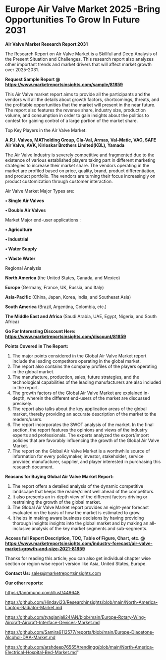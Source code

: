  # Europe Air Valve Market 2025 -Bring Opportunities To Grow In Future 2031

<strong>Air Valve Market Research Report 2031</strong>

The Research Report on Air Valve Market is a Skillful and Deep Analysis of the Present Situation and Challenges. This research report also analyzes other important trends and market drivers that will affect market growth over 2025-2031.

<strong>Request Sample Report @ <a href=https://www.marketreportsinsights.com/sample/81859>https://www.marketreportsinsights.com/sample/81859</a></strong>

This Air Valve market report aims to provide all the participants and the vendors will all the details about growth factors, shortcomings, threats, and the profitable opportunities that the market will present in the near future. The report also features the revenue share, industry size, production volume, and consumption in order to gain insights about the politics to contest for gaining control of a large portion of the market share.

Top Key Players in the Air Valve Market:

<strong>A.R.I. Valves, MATholding Group, Cla-Val, Armas, Val-Matic, VAG, SAFE Air Valve, AVK, Kirloskar Brothers Limited(KBL), Yamada</strong>

The Air Valve Industry is severely competitive and fragmented due to the existence of various established players taking part in different marketing strategies to increase their market share. The vendors operating in the market are profiled based on price, quality, brand, product differentiation, and product portfolio. The vendors are turning their focus increasingly on product customization through customer interaction.

Air Valve Market Major Types are:

<strong>• Single Air Valves

• Double Air Valves</strong>

Market Major end-user applications :

<strong>• Agriculture

• Industrial

• Water Supply

• Waste Water</strong>

Regional Analysis

</u><strong><b>North America</b></strong> (the United States, Canada, and Mexico)

<strong><b>Europe </b></strong>(Germany, France, UK, Russia, and Italy)

<strong><b>Asia-Pacific</b></strong> (China, Japan, Korea, India, and Southeast Asia)

<strong><b>South America</b></strong> (Brazil, Argentina, Colombia, etc.)

<strong><b>The Middle East and Africa</b></strong> (Saudi Arabia, UAE, Egypt, Nigeria, and South Africa)

<strong>Go For Interesting Discount Here: <a href=https://www.marketreportsinsights.com/discount/81859>https://www.marketreportsinsights.com/discount/81859</a></strong>

<strong>Points Covered in The Report:</strong>
<ol>
  <li>The major points considered in the Global Air Valve Market report include the leading competitors operating in the global market.</li>
  <li>The report also contains the company profiles of the players operating in the global market.</li>
  <li>The manufacture, production, sales, future strategies, and the technological capabilities of the leading manufacturers are also included in the report.</li>
  <li>The growth factors of the Global Air Valve Market are explained in-depth, wherein the different end-users of the market are discussed precisely.</li>
  <li>The report also talks about the key application areas of the global market, thereby providing an accurate description of the market to the readers/users.</li>
  <li>The report incorporates the SWOT analysis of the market. In the final section, the report features the opinions and views of the industry experts and professionals. The experts analyzed the export/import policies that are favorably influencing the growth of the Global Air Valve Market.</li>
  <li>The report on the Global Air Valve Market is a worthwhile source of information for every policymaker, investor, stakeholder, service provider, manufacturer, supplier, and player interested in purchasing this research document.</li>
</ol>
<strong>Reasons for Buying Global Air Valve Market Report:</strong>

<ol>
  <li>The report offers a detailed analysis of the dynamic competitive landscape that keeps the reader/client well ahead of the competitors.</li>
  <li>It also presents an in-depth view of the different factors driving or restraining the growth of the global market.</li>
  <li>The Global Air Valve Market report provides an eight-year forecast evaluated on the basis of how the market is estimated to grow.</li>
  <li>It helps in making aware business decisions by having providing thorough insights insights into the global market and by making an all-inclusive analysis of the key market segments and sub-segments.</li>
</ol>
<strong>Access full Report Description, TOC, Table of Figure, Chart, etc. @ <a href=https://www.marketreportsinsights.com/industry-forecast/air-valve-market-growth-and-size-2021-81859>https://www.marketreportsinsights.com/industry-forecast/air-valve-market-growth-and-size-2021-81859</a></strong>


Thanks for reading this article; you can also get individual chapter wise section or region wise report version like Asia, United States, Europe.

<strong>Contact Us:</strong>
sales@marketreportsinsights.com

<strong>Our other reports:</strong>

<a href=https://tanomuno.com/illust/449648>https://tanomuno.com/illust/449648</a>

<a href=https://github.com/Hindavi23/Researchinsights/blob/main/North-America-Laptop-Radiator-Market.md>https://github.com/Hindavi23/Researchinsights/blob/main/North-America-Laptop-Radiator-Market.md</a>

<a href=https://github.com/tyagianjali24/AN/blob/main/Europe-Rotary-Wing-Aircraft-Aircraft-Interface-Devices-Market.md>https://github.com/tyagianjali24/AN/blob/main/Europe-Rotary-Wing-Aircraft-Aircraft-Interface-Devices-Market.md</a>

<a href=https://github.com/Samira6112577/reports/blob/main/Europe-Diacetone-Alcohol-DAA-Market.md>https://github.com/Samira6112577/reports/blob/main/Europe-Diacetone-Alcohol-DAA-Market.md</a>

<a href=https://github.com/arshdeep76555/trendingg/blob/main/North-America-Electrical-Hospital-Bed-Market.md>https://github.com/arshdeep76555/trendingg/blob/main/North-America-Electrical-Hospital-Bed-Market.md</a>"
